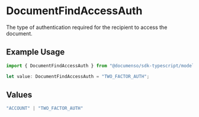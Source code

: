 # DocumentFindAccessAuth

The type of authentication required for the recipient to access the document.

## Example Usage

```typescript
import { DocumentFindAccessAuth } from "@documenso/sdk-typescript/models/operations";

let value: DocumentFindAccessAuth = "TWO_FACTOR_AUTH";
```

## Values

```typescript
"ACCOUNT" | "TWO_FACTOR_AUTH"
```